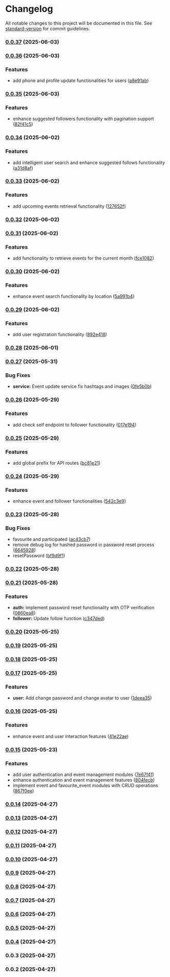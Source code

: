 # Changelog

All notable changes to this project will be documented in this file. See [standard-version](https://github.com/conventional-changelog/standard-version) for commit guidelines.

### [0.0.37](https://github.com/chiencse/EventEase/compare/v0.0.36...v0.0.37) (2025-06-03)

### [0.0.36](https://github.com/chiencse/EventEase/compare/v0.0.35...v0.0.36) (2025-06-03)


### Features

* add phone and profile update functionalities for users ([a8e91ab](https://github.com/chiencse/EventEase/commit/a8e91ab9023296e2eb8f6d64f5424beaed4c61ba))

### [0.0.35](https://github.com/chiencse/EventEase/compare/v0.0.34...v0.0.35) (2025-06-03)


### Features

* enhance suggested followers functionality with pagination support ([82f41c5](https://github.com/chiencse/EventEase/commit/82f41c521f09ddd9d16eff129b264f0fa8e6f90c))

### [0.0.34](https://github.com/chiencse/EventEase/compare/v0.0.33...v0.0.34) (2025-06-02)


### Features

* add intelligent user search and enhance suggested follows functionality ([a31d8af](https://github.com/chiencse/EventEase/commit/a31d8afd3170618913608ec12dcf8532768f80b7))

### [0.0.33](https://github.com/chiencse/EventEase/compare/v0.0.32...v0.0.33) (2025-06-02)


### Features

* add upcoming events retrieval functionality ([127652f](https://github.com/chiencse/EventEase/commit/127652f4409d6d7850ceed6eacf01a84f5982def))

### [0.0.32](https://github.com/chiencse/EventEase/compare/v0.0.31...v0.0.32) (2025-06-02)

### [0.0.31](https://github.com/chiencse/EventEase/compare/v0.0.30...v0.0.31) (2025-06-02)


### Features

* add functionality to retrieve events for the current month ([fce1082](https://github.com/chiencse/EventEase/commit/fce10823ba3233dd8df68b3c16624dd03c6601ee))

### [0.0.30](https://github.com/chiencse/EventEase/compare/v0.0.29...v0.0.30) (2025-06-02)


### Features

* enhance event search functionality by location ([5a991b4](https://github.com/chiencse/EventEase/commit/5a991b4e67384a86265284c6a6417d6d6a451068))

### [0.0.29](https://github.com/chiencse/EventEase/compare/v0.0.28...v0.0.29) (2025-06-02)


### Features

* add user registration functionality ([892e418](https://github.com/chiencse/EventEase/commit/892e4182a0c27f47ff1a332ca10c23fbb8b8f43e))

### [0.0.28](https://github.com/chiencse/EventEase/compare/v0.0.27...v0.0.28) (2025-06-01)

### [0.0.27](https://github.com/chiencse/EventEase/compare/v0.0.26...v0.0.27) (2025-05-31)


### Bug Fixes

* **service:** Event update service fix hashtags and images ([0fe5b0b](https://github.com/chiencse/EventEase/commit/0fe5b0bc0cbdc6d2afbf0673ef1b74a3011a3121))

### [0.0.26](https://github.com/chiencse/EventEase/compare/v0.0.25...v0.0.26) (2025-05-29)


### Features

* add check self endpoint to follower functionality ([017e194](https://github.com/chiencse/EventEase/commit/017e1941eaec84370b343ca2e9dbc95c036a2d37))

### [0.0.25](https://github.com/chiencse/EventEase/compare/v0.0.24...v0.0.25) (2025-05-29)


### Features

* add global prefix for API routes ([bc81e21](https://github.com/chiencse/EventEase/commit/bc81e21bfdfa4ac6d3d954d4154e47bc9afec6e8))

### [0.0.24](https://github.com/chiencse/EventEase/compare/v0.0.23...v0.0.24) (2025-05-29)


### Features

* enhance event and follower functionalities ([542c3e9](https://github.com/chiencse/EventEase/commit/542c3e9dcb2cce31525d8702685f98ff64064a9b))

### [0.0.23](https://github.com/chiencse/EventEase/compare/v0.0.22...v0.0.23) (2025-05-28)


### Bug Fixes

* favourite and participated ([ac43cb7](https://github.com/chiencse/EventEase/commit/ac43cb708056b1653cf9067c6012f19e05099105))
* remove debug log for hashed password in password reset process ([6645928](https://github.com/chiencse/EventEase/commit/66459282de3912591e4ab26b76e844f87a969ece))
* resetPassword ([bf9d9f1](https://github.com/chiencse/EventEase/commit/bf9d9f1a9523a1c4a7f5c5a34311aa98bdf769f0))

### [0.0.22](https://github.com/chiencse/EventEase/compare/v0.0.21...v0.0.22) (2025-05-28)

### [0.0.21](https://github.com/chiencse/EventEase/compare/v0.0.20...v0.0.21) (2025-05-28)


### Features

* **auth:** implement password reset functionality with OTP verification ([0860ea8](https://github.com/chiencse/EventEase/commit/0860ea84392015d7aba08785a0d4b0c9c4a96ed9))
* **follower:** Update follow function ([c347ded](https://github.com/chiencse/EventEase/commit/c347dedf729bf97a1d850d7b597a28ab712904de))

### [0.0.20](https://github.com/chiencse/EventEase/compare/v0.0.19...v0.0.20) (2025-05-25)

### [0.0.19](https://github.com/chiencse/EventEase/compare/v0.0.18...v0.0.19) (2025-05-25)

### [0.0.18](https://github.com/chiencse/EventEase/compare/v0.0.17...v0.0.18) (2025-05-25)

### [0.0.17](https://github.com/chiencse/EventEase/compare/v0.0.16...v0.0.17) (2025-05-25)


### Features

* **user:** Add change password and change avatar to user ([1deea35](https://github.com/chiencse/EventEase/commit/1deea3500321e17628cd978aa94e11447270d86e))

### [0.0.16](https://github.com/chiencse/EventEase/compare/v0.0.15...v0.0.16) (2025-05-25)


### Features

* enhance event and user interaction features ([41e22ae](https://github.com/chiencse/EventEase/commit/41e22ae5ddfd03e946e73c6fa23f1067b1fc26df))

### [0.0.15](https://github.com/chiencse/EventEase/compare/v0.0.14...v0.0.15) (2025-05-23)


### Features

* add user authentication and event management modules ([7e67f41](https://github.com/chiencse/EventEase/commit/7e67f41e9a02d84b9d38e9231a67ea04718f28c0))
* enhance authentication and event management features ([804fecb](https://github.com/chiencse/EventEase/commit/804fecbb16ab07e7d65dd081dafc8f79e96b5bf4))
* implement event and favourite_event modules with CRUD operations ([867f0ee](https://github.com/chiencse/EventEase/commit/867f0ee68c4a1ff668a9be06a1609968e6e96a45))

### [0.0.14](https://github.com/chiencse/sample_nestjs/compare/v0.0.13...v0.0.14) (2025-04-27)

### [0.0.13](https://github.com/chiencse/sample_nestjs/compare/v0.0.11...v0.0.13) (2025-04-27)

### [0.0.12](https://github.com/chiencse/sample_nestjs/compare/v0.0.11...v0.0.12) (2025-04-27)

### [0.0.11](https://github.com/chiencse/sample_nestjs/compare/v0.0.10...v0.0.11) (2025-04-27)

### [0.0.10](https://github.com/chiencse/sample_nestjs/compare/v0.0.9...v0.0.10) (2025-04-27)

### [0.0.9](https://github.com/chiencse/sample_nestjs/compare/v0.0.8...v0.0.9) (2025-04-27)

### [0.0.8](https://github.com/chiencse/sample_nestjs/compare/v0.0.7...v0.0.8) (2025-04-27)

### [0.0.7](https://github.com/chiencse/sample_nestjs/compare/v0.0.6...v0.0.7) (2025-04-27)

### [0.0.6](https://github.com/chiencse/sample_nestjs/compare/v0.0.5...v0.0.6) (2025-04-27)

### [0.0.5](https://github.com/chiencse/sample_nestjs/compare/v0.0.4...v0.0.5) (2025-04-27)

### [0.0.4](https://github.com/chiencse/sample_nestjs/compare/v0.0.3...v0.0.4) (2025-04-27)

### 0.0.3 (2025-04-27)

### 0.0.2 (2025-04-27)
